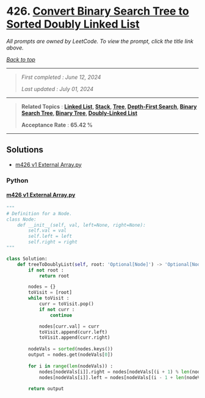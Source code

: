 # 426. [Convert Binary Search Tree to Sorted Doubly Linked List](<https://leetcode.com/problems/convert-binary-search-tree-to-sorted-doubly-linked-list>)

*All prompts are owned by LeetCode. To view the prompt, click the title link above.*

*[Back to top](<../README.md>)*

------

> *First completed : June 12, 2024*
>
> *Last updated : July 01, 2024*

------

> **Related Topics** : **[Linked List](<by_topic/Linked List.md>), [Stack](<by_topic/Stack.md>), [Tree](<by_topic/Tree.md>), [Depth-First Search](<by_topic/Depth-First Search.md>), [Binary Search Tree](<by_topic/Binary Search Tree.md>), [Binary Tree](<by_topic/Binary Tree.md>), [Doubly-Linked List](<by_topic/Doubly-Linked List.md>)**
>
> **Acceptance Rate** : **65.42 %**

------

## Solutions

- [m426 v1 External Array.py](<../my-submissions/m426 v1 External Array.py>)
### Python
#### [m426 v1 External Array.py](<../my-submissions/m426 v1 External Array.py>)
```Python
"""
# Definition for a Node.
class Node:
    def __init__(self, val, left=None, right=None):
        self.val = val
        self.left = left
        self.right = right
"""

class Solution:
    def treeToDoublyList(self, root: 'Optional[Node]') -> 'Optional[Node]':
        if not root :
            return root

        nodes = {}
        toVisit = [root]
        while toVisit :
            curr = toVisit.pop()
            if not curr :
                continue

            nodes[curr.val] = curr
            toVisit.append(curr.left)
            toVisit.append(curr.right)
        
        nodeVals = sorted(nodes.keys())
        output = nodes.get(nodeVals[0])
        
        for i in range(len(nodeVals)) :
            nodes[nodeVals[i]].right = nodes[nodeVals[(i + 1) % len(nodeVals)]]
            nodes[nodeVals[i]].left = nodes[nodeVals[(i - 1 + len(nodeVals)) % len(nodeVals)]]
        
        return output
```

